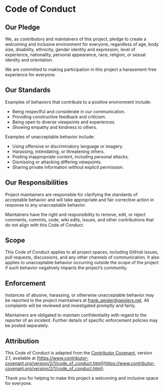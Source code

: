 # Code of Conduct

## Our Pledge

We, as contributors and maintainers of this project, pledge to create a welcoming and inclusive environment for everyone, regardless of age, body size, disability, ethnicity, gender identity and expression, level of experience, nationality, personal appearance, race, religion, or sexual identity and orientation.

We are committed to making participation in this project a harassment-free experience for everyone.

## Our Standards

Examples of behaviors that contribute to a positive environment include:

- Being respectful and considerate in our communication.
- Providing constructive feedback and criticism.
- Being open to diverse viewpoints and experiences.
- Showing empathy and kindness to others.

Examples of unacceptable behavior include:

- Using offensive or discriminatory language or imagery.
- Harassing, intimidating, or threatening others.
- Posting inappropriate content, including personal attacks.
- Dismissing or attacking differing viewpoints.
- Sharing private information without explicit permission.

## Our Responsibilities

Project maintainers are responsible for clarifying the standards of acceptable behavior and will take appropriate and fair corrective action in response to any unacceptable behavior.

Maintainers have the right and responsibility to remove, edit, or reject comments, commits, code, wiki edits, issues, and other contributions that do not align with this Code of Conduct.

## Scope

This Code of Conduct applies to all project spaces, including GitHub issues, pull requests, discussions, and any other channels of communication. It also applies to unacceptable behavior occurring outside the scope of the project if such behavior negatively impacts the project’s community.

## Enforcement

Instances of abusive, harassing, or otherwise unacceptable behavior may be reported to the project maintainers at [frank_geisler@geislers.net](mailto://frank_geisler@geislers.net?subject=Complaint%20about%20unacceptable%20behaviour). All complaints will be reviewed and investigated promptly and fairly.

Maintainers are obligated to maintain confidentiality with regard to the reporter of an incident. Further details of specific enforcement policies may be posted separately.

## Attribution

This Code of Conduct is adapted from the [Contributor Covenant](https://www.contributor-covenant.org), version 2.1, available at [https://www.contributor-covenant.org/version/2/1/code_of_conduct.html](https://www.contributor-covenant.org/version/2/1/code_of_conduct.html).

Thank you for helping to make this project a welcoming and inclusive space for everyone.

